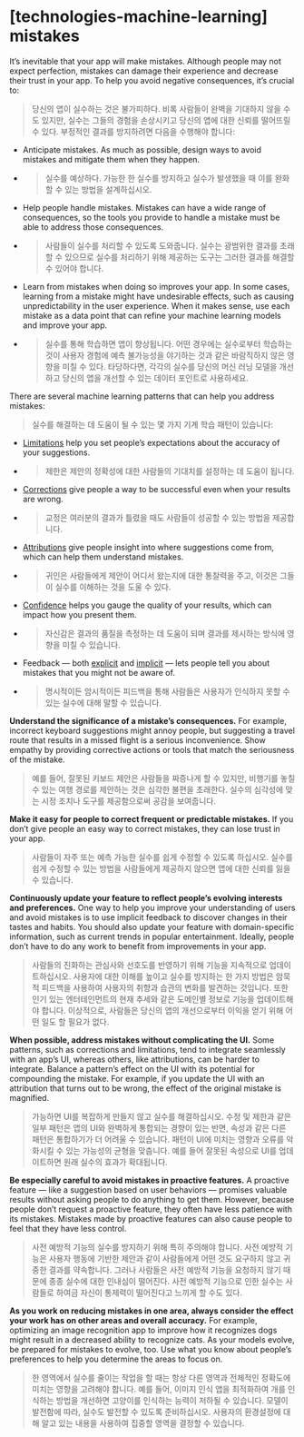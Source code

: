 # **[technologies-machine-learning] mistakes**

It’s inevitable that your app will make mistakes. Although people may not expect perfection, mistakes can damage their experience and decrease their trust in your app. To help you avoid negative consequences, it’s crucial to:
> 당신의 앱이 실수하는 것은 불가피하다. 비록 사람들이 완벽을 기대하지 않을 수도 있지만, 실수는 그들의 경험을 손상시키고 당신의 앱에 대한 신뢰를 떨어뜨릴 수 있다. 부정적인 결과를 방지하려면 다음을 수행해야 합니다:
>




- Anticipate mistakes. As much as possible, design ways to avoid mistakes and mitigate them when they happen.
- >  실수를 예상하다. 가능한 한 실수를 방지하고 실수가 발생했을 때 이를 완화할 수 있는 방법을 설계하십시오.

- Help people handle mistakes. Mistakes can have a wide range of consequences, so the tools you provide to handle a mistake must be able to address those consequences.
- >  사람들이 실수를 처리할 수 있도록 도와줍니다. 실수는 광범위한 결과를 초래할 수 있으므로 실수를 처리하기 위해 제공하는 도구는 그러한 결과를 해결할 수 있어야 합니다.

- Learn from mistakes when doing so improves your app. In some cases, learning from a mistake might have undesirable effects, such as causing unpredictability in the user experience. When it makes sense, use each mistake as a data point that can refine your machine learning models and improve your app.
- >  실수를 통해 학습하면 앱이 향상됩니다. 어떤 경우에는 실수로부터 학습하는 것이 사용자 경험에 예측 불가능성을 야기하는 것과 같은 바람직하지 않은 영향을 미칠 수 있다. 타당하다면, 각각의 실수를 당신의 머신 러닝 모델을 개선하고 당신의 앱을 개선할 수 있는 데이터 포인트로 사용하세요.


There are several machine learning patterns that can help you address mistakes:
> 실수를 해결하는 데 도움이 될 수 있는 몇 가지 기계 학습 패턴이 있습니다:
>




- [Limitations](../technologies/machine-learning/limitations) help you set people’s expectations about the accuracy of your suggestions.
- >  제한은 제안의 정확성에 대한 사람들의 기대치를 설정하는 데 도움이 됩니다.

- [Corrections](../technologies/machine-learning/corrections) give people a way to be successful even when your results are wrong.
- >  교정은 여러분의 결과가 틀렸을 때도 사람들이 성공할 수 있는 방법을 제공합니다.

- [Attributions](../technologies/machine-learning/attribution) give people insight into where suggestions come from, which can help them understand mistakes.
- >  귀인은 사람들에게 제안이 어디서 왔는지에 대한 통찰력을 주고, 이것은 그들이 실수를 이해하는 것을 도울 수 있다.

- [Confidence](../technologies/machine-learning/confidence) helps you gauge the quality of your results, which can impact how you present them.
- >  자신감은 결과의 품질을 측정하는 데 도움이 되며 결과를 제시하는 방식에 영향을 미칠 수 있습니다.

- Feedback — both [explicit](../technologies/machine-learning/explicit-feedback) and [implicit](../technologies/machine-learning/implicit-feedback) — lets people tell you about mistakes that you might not be aware of.
- >  명시적이든 암시적이든 피드백을 통해 사람들은 사용자가 인식하지 못할 수 있는 실수에 대해 말할 수 있습니다.


**Understand the significance of a mistake’s consequences.** For example, incorrect keyboard suggestions might annoy people, but suggesting a travel route that results in a missed flight is a serious inconvenience. Show empathy by providing corrective actions or tools that match the seriousness of the mistake.
> 예를 들어, 잘못된 키보드 제안은 사람들을 짜증나게 할 수 있지만, 비행기를 놓칠 수 있는 여행 경로를 제안하는 것은 심각한 불편을 초래한다. 실수의 심각성에 맞는 시정 조치나 도구를 제공함으로써 공감을 보여줍니다.
>




**Make it easy for people to correct frequent or predictable mistakes.** If you don’t give people an easy way to correct mistakes, they can lose trust in your app.
> 사람들이 자주 또는 예측 가능한 실수를 쉽게 수정할 수 있도록 하십시오. 실수를 쉽게 수정할 수 있는 방법을 사람들에게 제공하지 않으면 앱에 대한 신뢰를 잃을 수 있습니다.
>




**Continuously update your feature to reflect people’s evolving interests and preferences.** One way to help you improve your understanding of users and avoid mistakes is to use implicit feedback to discover changes in their tastes and habits. You should also update your feature with domain-specific information, such as current trends in popular entertainment. Ideally, people don’t have to do any work to benefit from improvements in your app.
> 사람들의 진화하는 관심사와 선호도를 반영하기 위해 기능을 지속적으로 업데이트하십시오. 사용자에 대한 이해를 높이고 실수를 방지하는 한 가지 방법은 암묵적 피드백을 사용하여 사용자의 취향과 습관의 변화를 발견하는 것입니다. 또한 인기 있는 엔터테인먼트의 현재 추세와 같은 도메인별 정보로 기능을 업데이트해야 합니다. 이상적으로, 사람들은 당신의 앱의 개선으로부터 이익을 얻기 위해 어떤 일도 할 필요가 없다.
>




**When possible, address mistakes without complicating the UI.** Some patterns, such as corrections and limitations, tend to integrate seamlessly with an app’s UI, whereas others, like attributions, can be harder to integrate. Balance a pattern’s effect on the UI with its potential for compounding the mistake. For example, if you update the UI with an attribution that turns out to be wrong, the effect of the original mistake is magnified.
> 가능하면 UI를 복잡하게 만들지 않고 실수를 해결하십시오. 수정 및 제한과 같은 일부 패턴은 앱의 UI와 완벽하게 통합되는 경향이 있는 반면, 속성과 같은 다른 패턴은 통합하기가 더 어려울 수 있습니다. 패턴이 UI에 미치는 영향과 오류를 악화시킬 수 있는 가능성의 균형을 맞춥니다. 예를 들어 잘못된 속성으로 UI를 업데이트하면 원래 실수의 효과가 확대됩니다.
>




**Be especially careful to avoid mistakes in proactive features.** A proactive feature — like a suggestion based on user behaviors — promises valuable results without asking people to do anything to get them. However, because people don’t request a proactive feature, they often have less patience with its mistakes. Mistakes made by proactive features can also cause people to feel that they have less control.
> 사전 예방적 기능의 실수를 방지하기 위해 특히 주의해야 합니다. 사전 예방적 기능은 사용자 행동에 기반한 제안과 같이 사람들에게 어떤 것도 요구하지 않고 귀중한 결과를 약속합니다. 그러나 사람들은 사전 예방적 기능을 요청하지 않기 때문에 종종 실수에 대한 인내심이 떨어진다. 사전 예방적 기능으로 인한 실수는 사람들로 하여금 자신이 통제력이 떨어진다고 느끼게 할 수도 있다.
>




**As you work on reducing mistakes in one area, always consider the effect your work has on other areas and overall accuracy.** For example, optimizing an image recognition app to improve how it recognizes dogs might result in a decreased ability to recognize cats. As your models evolve, be prepared for mistakes to evolve, too. Use what you know about people’s preferences to help you determine the areas to focus on.
> 한 영역에서 실수를 줄이는 작업을 할 때는 항상 다른 영역과 전체적인 정확도에 미치는 영향을 고려해야 합니다. 예를 들어, 이미지 인식 앱을 최적화하여 개를 인식하는 방법을 개선하면 고양이를 인식하는 능력이 저하될 수 있습니다. 모델이 발전함에 따라, 실수도 발전할 수 있도록 준비하십시오. 사용자의 환경설정에 대해 알고 있는 내용을 사용하여 집중할 영역을 결정할 수 있습니다.
>



